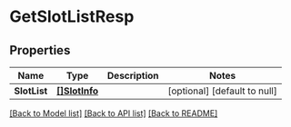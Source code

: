 # GetSlotListResp

## Properties
Name | Type | Description | Notes
------------ | ------------- | ------------- | -------------
**SlotList** | [**[]SlotInfo**](SlotInfo.md) |  | [optional] [default to null]

[[Back to Model list]](../README.md#documentation-for-models) [[Back to API list]](../README.md#documentation-for-api-endpoints) [[Back to README]](../README.md)

